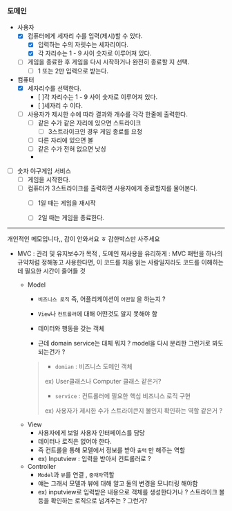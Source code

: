 ### 도메인 
- 사용자
  - [x] 컴퓨터에게 세자리 수를 입력(제시)할 수 있다.
    - [x] 입력하는 수의 자릿수는 세자리이다.
    - [x] 각 자리수는 1 - 9 사이 숫자로 이루어져 있다.
  - [ ] 게임을 종료한 후 게임을 다시 시작하거나 완전히 종료할 지 선택.
    - [ ] 1 또는 2만 입력으로 받는다.
    
- 컴퓨터 
  - [x] 세자리수를 선택한다.
    - [ ]각 자리수는 1 - 9 사이 숫자로 이루어져 있다.
    - [ ]세자리 수 이다.
  - [ ] 사용자가 제시한 수에 따라 결과와 개수를 각각 한줄에 출력한다.
    - [ ] 같은 수가 같은 자리에 있으면 스트라이크
      - [ ] 3스트라이크인 경우 게임 종료를 요청
    - [ ] 다른 자리에 있으면 볼
    - [ ] 같은 수가 전혀 없으면 낫싱
    - 
- [ ] 숫자 야구게임 서비스
  - [ ] 게임을 시작한다.
  - [ ] 컴퓨터가 3스트라이크를 출력하면 사용자에게 종료할지를 물어본다.
    - [ ] 1일 때는 게임을 재시작
    - [ ] 2일 때는 게임을 종료한다.
  

---
개인적인 메모입니다,, 감이 안와서요 ㅎ 감한박스만 사주세요

- MVC 
  : 관리 및 유지보수가 목적 , 도메인 재사용을 유리하게
  : MVC 패턴을 하나의 규약처럼 정해놓고 사용한다면, 이 코드를 처음 읽는 사람일지라도 코드를 이해하는데 필요한 시간이 줄어들 것

  - Model 
    - `비즈니스 로직` 즉, 어플리케이션이 `어떤일` 을 하는지 ?
    - `View`나 `컨트롤러`에 대해 어떤것도 알지 못해야 함 
    - 데이터와 행동을 갖는 객체
    
    - 근데 domain service는 대체 뭐지 ? model을 다시 분리한 그런거로 봐도 되는건가 ?
    >
      >   * `domian` : 비즈니스 도메인 객체
      >
      >   ex) User클래스나 Computer 클래스 같은거?
      >
      >   * `service` : 컨트롤러에 필요한 핵심 비즈니스 로직 구현
      >
      >   ex) 사용자가 제시한 수가 스트라이큰지 볼인지 확인하는 역할 같은거 ?  
  - View
    - 사용자에게 보일 사용자 인터페이스를 담당
    - 데이터나 로직은 없어야 한다.
    - 즉 컨트롤을 통해 모델에서 정보를 받아 `출력` 만 해주는 역할
    - ex) Inputview : 입력을 받아서 컨트롤러로 ?
  - Controller
    - `Model`과 `뷰`를 연결 , `중재자`역할
    - 얘는 그래서 모델과 뷰에 대해 알고 둘의 변경을 모니터링 해야함
    - ex) inputview로 입력받은 내용으로 객체를 생성한다거나 ? 스트라이크 볼 등을 확인하는 로직으로 넘겨주는 ? 그런거?

